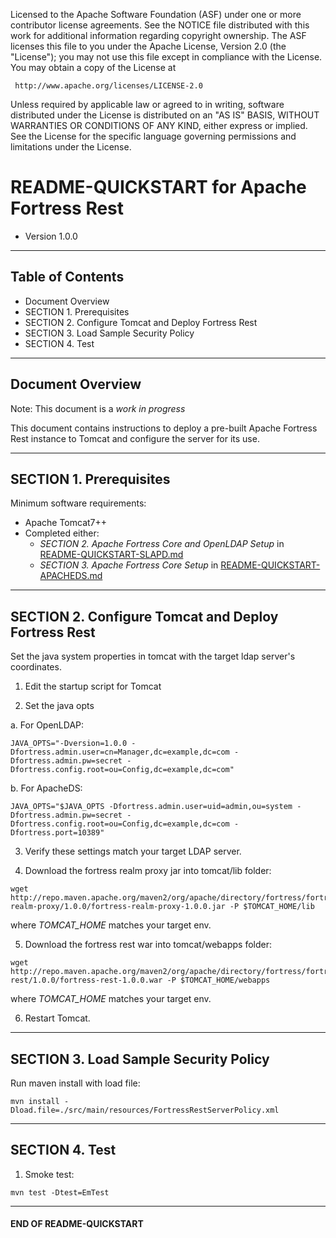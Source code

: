    Licensed to the Apache Software Foundation (ASF) under one
   or more contributor license agreements.  See the NOTICE file
   distributed with this work for additional information
   regarding copyright ownership.  The ASF licenses this file
   to you under the Apache License, Version 2.0 (the
   "License"); you may not use this file except in compliance
   with the License.  You may obtain a copy of the License at

     http://www.apache.org/licenses/LICENSE-2.0

   Unless required by applicable law or agreed to in writing,
   software distributed under the License is distributed on an
   "AS IS" BASIS, WITHOUT WARRANTIES OR CONDITIONS OF ANY
   KIND, either express or implied.  See the License for the
   specific language governing permissions and limitations
   under the License.

# README-QUICKSTART for Apache Fortress Rest
 * Version 1.0.0

-------------------------------------------------------------------------------
## Table of Contents

 * Document Overview
 * SECTION 1. Prerequisites
 * SECTION 2. Configure Tomcat and Deploy Fortress Rest
 * SECTION 3. Load Sample Security Policy
 * SECTION 4. Test

___________________________________________________________________________________
## Document Overview

Note: This document is a *work in progress*

This document contains instructions to deploy a pre-built Apache Fortress Rest instance to Tomcat and configure the server for its use.

-------------------------------------------------------------------------------
## SECTION 1. Prerequisites

Minimum software requirements:
 * Apache Tomcat7++
 * Completed either:
    * *SECTION 2. Apache Fortress Core and OpenLDAP Setup* in [README-QUICKSTART-SLAPD.md](https://github.com/apache/directory-fortress-core/blob/master/README-QUICKSTART-SLAPD.md)
    * *SECTION 3. Apache Fortress Core Setup* in [README-QUICKSTART-APACHEDS.md](https://github.com/apache/directory-fortress-core/blob/master/README-QUICKSTART-APACHEDS.md)

___________________________________________________________________________________
## SECTION 2. Configure Tomcat and Deploy Fortress Rest

Set the java system properties in tomcat with the target ldap server's coordinates.

1. Edit the startup script for Tomcat

2. Set the java opts

 a. For OpenLDAP:

 ```
 JAVA_OPTS="-Dversion=1.0.0 -Dfortress.admin.user=cn=Manager,dc=example,dc=com -Dfortress.admin.pw=secret -Dfortress.config.root=ou=Config,dc=example,dc=com"
 ```

 b. For ApacheDS:
 ```
 JAVA_OPTS="$JAVA_OPTS -Dfortress.admin.user=uid=admin,ou=system -Dfortress.admin.pw=secret -Dfortress.config.root=ou=Config,dc=example,dc=com -Dfortress.port=10389"
 ```

3. Verify these settings match your target LDAP server.

4. Download the fortress realm proxy jar into tomcat/lib folder:

  ```
  wget http://repo.maven.apache.org/maven2/org/apache/directory/fortress/fortress-realm-proxy/1.0.0/fortress-realm-proxy-1.0.0.jar -P $TOMCAT_HOME/lib
  ```

  where *TOMCAT_HOME* matches your target env.

5. Download the fortress rest war into tomcat/webapps folder:

  ```
  wget http://repo.maven.apache.org/maven2/org/apache/directory/fortress/fortress-rest/1.0.0/fortress-rest-1.0.0.war -P $TOMCAT_HOME/webapps
  ```

  where *TOMCAT_HOME* matches your target env.

6. Restart Tomcat.

___________________________________________________________________________________
## SECTION 3. Load Sample Security Policy

Run maven install with load file:
```
mvn install -Dload.file=./src/main/resources/FortressRestServerPolicy.xml
```

___________________________________________________________________________________
## SECTION 4. Test

1. Smoke test:

 ```
 mvn test -Dtest=EmTest
 ```

___________________________________________________________________________________
#### END OF README-QUICKSTART